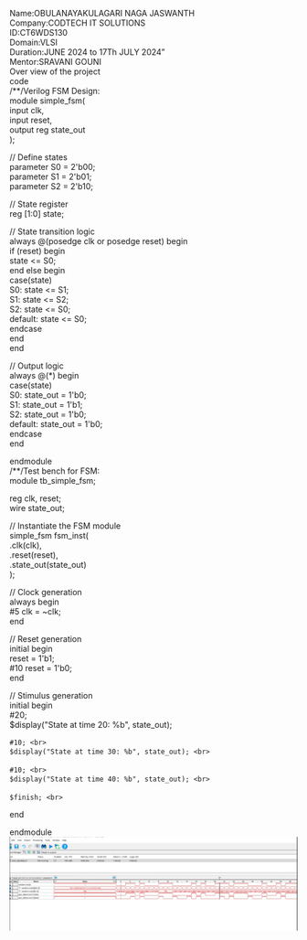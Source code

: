 Name:OBULANAYAKULAGARI NAGA JASWANTH <br>
Company:CODTECH IT SOLUTIONS <br>
ID:CT6WDS130 <br>
Domain:VLSI <br>
Duration:JUNE 2024 to 17Th JULY 2024” <br>
Mentor:SRAVANI GOUNI <br>
Over view of the project <br>
code <br>
/**/Verilog FSM Design: <br>
module simple_fsm( <br>
    input clk, <br>
    input reset, <br>
    output reg state_out <br>
); <br>

// Define states <br>
parameter S0 = 2'b00; <br>
parameter S1 = 2'b01; <br>
parameter S2 = 2'b10; <br>

// State register <br>
reg [1:0] state; <br>

// State transition logic <br>
always @(posedge clk or posedge reset) begin <br>
    if (reset) begin <br>
        state <= S0; <br>
    end else begin <br>
        case(state) <br>
            S0: state <= S1; <br>
            S1: state <= S2; <br>
            S2: state <= S0; <br>
            default: state <= S0; <br>
        endcase <br>
    end <br>
end <br>

// Output logic <br>
always @(*) begin <br>
    case(state) <br>
        S0: state_out = 1'b0; <br>
        S1: state_out = 1'b1; <br>
        S2: state_out = 1'b0; <br>
        default: state_out = 1'b0; <br>
    endcase <br>
end <br>

endmodule <br>
/**/Test bench for FSM: <br>
module tb_simple_fsm; <br>

reg clk, reset; <br>
wire state_out; <br>

// Instantiate the FSM module <br>
simple_fsm fsm_inst( <br>
    .clk(clk), <br>
    .reset(reset), <br>
    .state_out(state_out) <br>
); <br>

// Clock generation <br>
always begin <br>
    #5 clk = ~clk; <br>
end <br>

// Reset generation <br>
initial begin <br>
    reset = 1'b1; <br>
    #10 reset = 1'b0; <br>
end <br>

// Stimulus generation <br>
initial begin <br>
    #20; <br>
    $display("State at time 20: %b", state_out); <br>
    
    #10; <br>
    $display("State at time 30: %b", state_out); <br>
    
    #10; <br>
    $display("State at time 40: %b", state_out); <br>
    
    $finish; <br>
end <br>

endmodule <br>
![](https://github.com/jashu6187/codtech-task-2/blob/main/Screenshot%202024-07-06%20101336.png)
